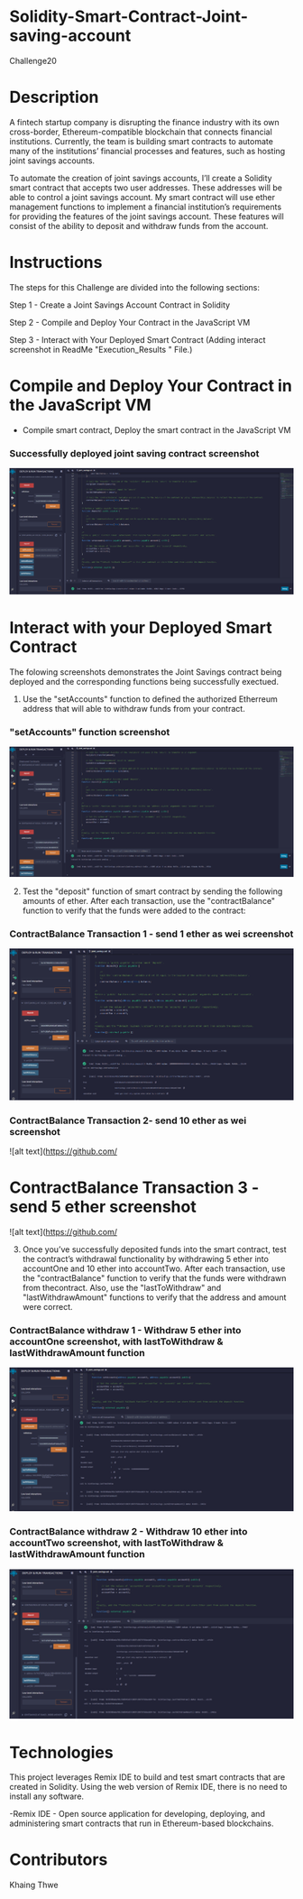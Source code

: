 # Solidity-Smart-Contract-Joint-saving-account

Challenge20

# Description 

A fintech startup company is disrupting the finance industry with its own cross-border, Ethereum-compatible blockchain that connects financial institutions. Currently, the team is building smart contracts to automate many of the institutions’ financial processes and features, such as hosting joint savings accounts.

To automate the creation of joint savings accounts, I’ll create a Solidity smart contract that accepts two user addresses. These addresses will be able to control a joint savings account. My smart contract will use ether management functions to implement a financial institution’s requirements for providing the features of the joint savings account. These features will consist of the ability to deposit and withdraw funds from the account.

# Instructions

The steps for this Challenge are divided into the following sections:

Step 1 - Create a Joint Savings Account Contract in Solidity

Step 2 - Compile and Deploy Your Contract in the JavaScript VM

Step 3 - Interact with Your Deployed Smart Contract (Adding interact screenshot in ReadMe "Execution_Results " File.)

# Compile and Deploy Your Contract in the JavaScript VM

- Compile smart contract, Deploy the smart contract in the JavaScript VM

### Successfully deployed joint saving contract screenshot

![alt text](https://github.com/Khaingz/Solidity-Smart-Contract--Joint-saving-account/blob/main/Execution_Results/Successfully%20deployed%20joint%20saving%20contract%20Screenshot.png)










# Interact with your Deployed Smart Contract

The folowing screenshots demonstrates the Joint Savings contract being deployed and the corresponding functions being successfully exectued.

1. Use the "setAccounts" function to defined the authorized Etherreum address that will able to withdraw funds from your contract.

### "setAccounts" function screenshot

![alt text](https://github.com/Khaingz/Solidity-Smart-Contract--Joint-saving-account/blob/main/Execution_Results/Set%20Account%20Screenshot.png)










2. Test the "deposit" function of smart contract by sending the following amounts of ether. After each transaction, use the "contractBalance" function to verify that the funds were added to the contract: 

### ContractBalance Transaction 1 - send 1 ether as wei screenshot

![alt text](https://github.com/Khaingz/Solidity-Smart-Contract--Joint-saving-account/blob/main/Execution_Results/ContractBalance%20Transaction%201-%20send%201%20ether%20as%20wei%20Screenshot.png)










### ContractBalance Transaction 2- send 10 ether as wei screenshot

![alt text](https://github.com/











# ContractBalance Transaction 3 - send 5 ether screenshot

![alt text](https://github.com/










3. Once you’ve successfully deposited funds into the smart contract, test the contract’s withdrawal functionality by withdrawing 5 ether into accountOne and 10 ether into accountTwo. After each transaction, use the "contractBalance" function to verify that the funds were withdrawn from thecontract. Also, use the "lastToWithdraw" and "lastWithdrawAmount" functions to verify that the address and amount were correct.


### ContractBalance withdraw 1 - Withdraw 5 ether into accountOne screenshot, with lastToWithdraw & lastWithdrawAmount function

![alt text](https://github.com/Khaingz/Solidity-Smart-Contract--Joint-saving-account/blob/main/Execution_Results/contractBalance%20withdraw%201%20-%20Withdraw%205%20ether%20into%20accountOne%20screenshot%20with%20lastToWithdraw%20%26%20lastWithdrawAmount%20function.png)










### ContractBalance withdraw 2 - Withdraw 10 ether into accountTwo screenshot, with lastToWithdraw & lastWithdrawAmount function

![alt text](https://github.com/Khaingz/Solidity-Smart-Contract--Joint-saving-account/blob/main/Execution_Results/contractBalance%20withdraw%202%20-%20Withdraw%2010%20ether%20into%20accountTwo%20screenshot%20with%20lastToWithdraw%20%26%20lastWithdrawAmount%20function.png)










# Technologies 

This project leverages Remix IDE to build and test smart contracts that are created in Solidity. Using the web version of Remix IDE, there is no need to install any software.

-Remix IDE - Open source application for developing, deploying, and administering smart contracts that run in Ethereum-based blockchains.

# Contributors

Khaing Thwe